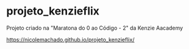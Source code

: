 # projeto_kenzieflix
Projeto criado na "Maratona do 0 ao Código - 2" da Kenzie Aacademy

https://nicolemachado.github.io/projeto_kenzieflix/
